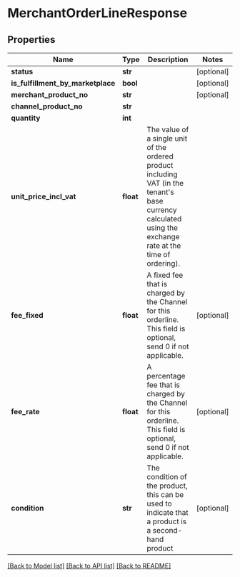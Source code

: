 # MerchantOrderLineResponse

## Properties
Name | Type | Description | Notes
------------ | ------------- | ------------- | -------------
**status** | **str** |  | [optional] 
**is_fulfillment_by_marketplace** | **bool** |  | [optional] 
**merchant_product_no** | **str** |  | [optional] 
**channel_product_no** | **str** |  | 
**quantity** | **int** |  | 
**unit_price_incl_vat** | **float** | The value of a single unit of the ordered product including VAT  (in the tenant&#39;s base currency calculated using the exchange rate at the time of ordering). | 
**fee_fixed** | **float** | A fixed fee that is charged by the Channel for this orderline.  This field is optional, send 0 if not applicable. | [optional] 
**fee_rate** | **float** | A percentage fee that is charged by the Channel for this orderline.  This field is optional, send 0 if not applicable. | [optional] 
**condition** | **str** | The condition of the product, this can be used to indicate that a product is a second-hand product | [optional] 

[[Back to Model list]](../README.md#documentation-for-models) [[Back to API list]](../README.md#documentation-for-api-endpoints) [[Back to README]](../README.md)


